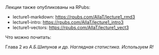 Лекции также опубликованы на RPubs:

* lecture1-markdown: <https://rpubs.com/AllaT/lecture1_rmd3>
* lecture1-intro: <https://rpubs.com/AllaT/lecture1_intro3>
* lecture1-vectors: <https://rpubs.com/AllaT/lecture1_vect3>

Что можно почитать:

Глава 2 из *А.Б.Шипунов и др. Наглядная статистика. Используем R!*